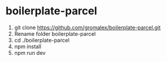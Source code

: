 # boilerplate-parcel

1. git clone https://github.com/gromalex/boilerplate-parcel.git
2. Rename folder boilerplate-parcel
3. cd ./boilerplate-parcel
4. npm install
5. npm run dev
